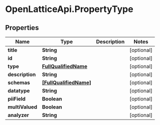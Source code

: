 # OpenLatticeApi.PropertyType

## Properties
Name | Type | Description | Notes
------------ | ------------- | ------------- | -------------
**title** | **String** |  | [optional] 
**id** | **String** |  | [optional] 
**type** | [**FullQualifiedName**](FullQualifiedName.md) |  | [optional] 
**description** | **String** |  | [optional] 
**schemas** | [**[FullQualifiedName]**](FullQualifiedName.md) |  | [optional] 
**datatype** | **String** |  | [optional] 
**piiField** | **Boolean** |  | [optional] 
**multiValued** | **Boolean** |  | [optional] 
**analyzer** | **String** |  | [optional] 


